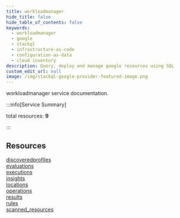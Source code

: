 ```yaml
---
title: workloadmanager
hide_title: false
hide_table_of_contents: false
keywords:
  - workloadmanager
  - google
  - stackql
  - infrastructure-as-code
  - configuration-as-data
  - cloud inventory
description: Query, deploy and manage google resources using SQL
custom_edit_url: null
image: /img/stackql-google-provider-featured-image.png
---
```


workloadmanager service documentation.

:::info[Service Summary]

total resources: __9__  

:::

## Resources
<div class="row">
<div class="providerDocColumn">
<a href="/services/workloadmanager/discoveredprofiles/">discoveredprofiles</a><br />
<a href="/services/workloadmanager/evaluations/">evaluations</a><br />
<a href="/services/workloadmanager/executions/">executions</a><br />
<a href="/services/workloadmanager/insights/">insights</a><br />
<a href="/services/workloadmanager/locations/">locations</a>
</div>
<div class="providerDocColumn">
<a href="/services/workloadmanager/operations/">operations</a><br />
<a href="/services/workloadmanager/results/">results</a><br />
<a href="/services/workloadmanager/rules/">rules</a><br />
<a href="/services/workloadmanager/scanned_resources/">scanned_resources</a>
</div>
</div>